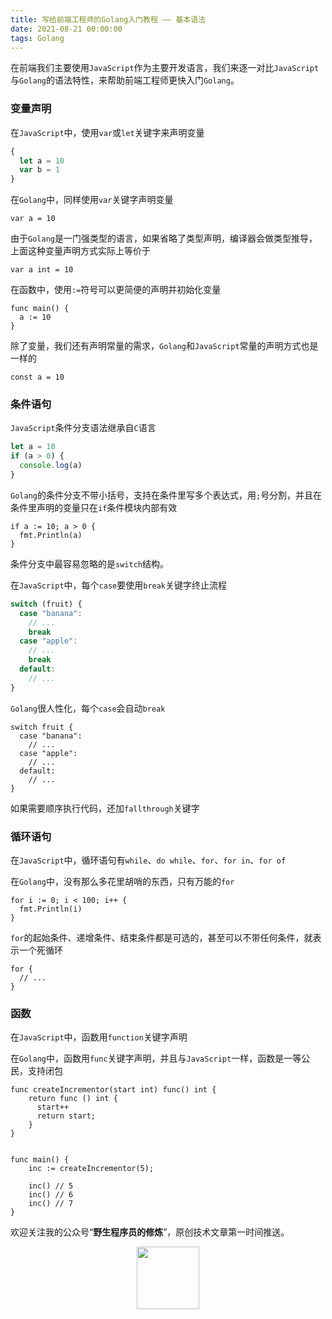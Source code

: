 ```yaml
---
title: 写给前端工程师的Golang入门教程 —— 基本语法
date: 2021-08-21 00:00:00
tags: Golang
---
```

在前端我们主要使用`JavaScript`作为主要开发语言，我们来逐一对比`JavaScript`与`Golang`的语法特性，来帮助前端工程师更快入门`Golang`。

### 变量声明

在`JavaScript`中，使用`var`或`let`关键字来声明变量

```javascript
{
  let a = 10
  var b = 1
}
```

在`Golang`中，同样使用`var`关键字声明变量

```golang
var a = 10
```

由于`Golang`是一门强类型的语言，如果省略了类型声明，编译器会做类型推导，上面这种变量声明方式实际上等价于

```golang
var a int = 10
```

在函数中，使用`:=`符号可以更简便的声明并初始化变量

```golang
func main() {
  a := 10
}
```

除了变量，我们还有声明常量的需求，`Golang`和`JavaScript`常量的声明方式也是一样的

```golang
const a = 10
```

### 条件语句

`JavaScript`条件分支语法继承自`C`语言

```javascript
let a = 10
if (a > 0) {
  console.log(a)
}
```

`Golang`的条件分支不带小括号，支持在条件里写多个表达式，用`;`号分割，并且在条件里声明的变量只在`if`条件模块内部有效

```golang
if a := 10; a > 0 {
  fmt.Println(a)
}
```

条件分支中最容易忽略的是`switch`结构。

在`JavaScript`中，每个`case`要使用`break`关键字终止流程

```javascript
switch (fruit) {
  case "banana":
    // ...
    break
  case "apple":
    // ...
    break
  default:
    // ...
}
```

`Golang`很人性化，每个`case`会自动`break`

```golang
switch fruit {
  case "banana":
    // ...
  case "apple":
    // ...
  default:
    // ...
}
```
如果需要顺序执行代码，还加`fallthrough`关键字

### 循环语句

在`JavaScript`中，循环语句有`while`、`do while`、`for`、`for in`、`for of`

在`Golang`中，没有那么多花里胡哨的东西，只有万能的`for`

```golang
for i := 0; i < 100; i++ {
  fmt.Println(i)
}
```

`for`的起始条件、递增条件、结束条件都是可选的，甚至可以不带任何条件，就表示一个死循环

```golang
for {
  // ...
}
```

### 函数

在`JavaScript`中，函数用`function`关键字声明

在`Golang`中，函数用`func`关键字声明，并且与`JavaScript`一样，函数是一等公民，支持闭包

```golang
func createIncrementor(start int) func() int {
	return func () int {
	  start++
	  return start;
	}
}
  

func main() {
	inc := createIncrementor(5);
  
	inc() // 5
	inc() // 6
	inc() // 7
}
```

欢迎关注我的公众号“**野生程序员的修炼**”，原创技术文章第一时间推送。

<center>
    <img src="https://gitee.com/noodanee/resource/raw/master/2021/08/13/1628787241618-a4cdaa95-d14e-4422-8851-f616c8f18f04.jpg" style="width: 100px;">
</center>
